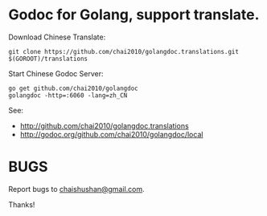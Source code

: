 # Godoc for Golang, support translate.

Download Chinese Translate:

	git clone https://github.com/chai2010/golangdoc.translations.git $(GOROOT)/translations

Start Chinese Godoc Server:

	go get github.com/chai2010/golangdoc
	golangdoc -http=:6060 -lang=zh_CN

See:

- http://github.com/chai2010/golangdoc.translations
- http://godoc.org/github.com/chai2010/golangdoc/local


# BUGS

Report bugs to chaishushan@gmail.com.

Thanks!
